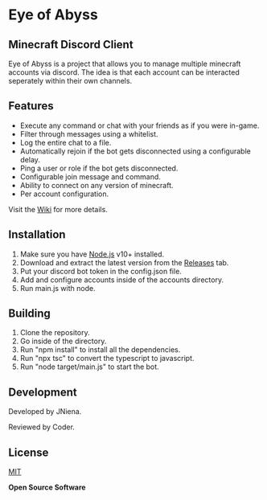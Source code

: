 # Eye of Abyss
## Minecraft Discord Client

Eye of Abyss is a project that allows you to manage multiple minecraft accounts via discord.
The idea is that each account can be interacted seperately within their own channels.

## Features

- Execute any command or chat with your friends as if you were in-game.
- Filter through messages using a whitelist.
- Log the entire chat to a file.
- Automatically rejoin if the bot gets disconnected using a configurable delay.
- Ping a user or role if the bot gets disconnected.
- Configurable join message and command.
- Ability to connect on any version of minecraft.
- Per account configuration.

Visit the [Wiki](https://github.com/JNiena/Eye-of-Abyss/wiki) for more details.

## Installation

1. Make sure you have [Node.js](https://nodejs.org/) v10+ installed.
2. Download and extract the latest version from the [Releases](https://github.com/JNiena/Eye-of-Abyss/releases/latest) tab.
3. Put your discord bot token in the config.json file.
4. Add and configure accounts inside of the accounts directory.
5. Run main.js with node.

## Building

1. Clone the repository.
2. Go inside of the directory.
4. Run "npm install"  to install all the dependencies.
3. Run "npx tsc" to convert the typescript to javascript.
4. Run "node target/main.js" to start the bot.

## Development

Developed by JNiena.

Reviewed by Coder.

## License

[MIT](https://github.com/JNiena/Eye-of-Abyss/blob/main/LICENSE)

**Open Source Software**